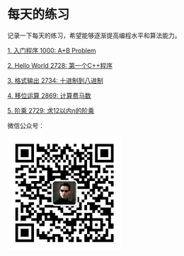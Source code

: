 # 每天的练习

记录一下每天的练习，希望能够逐渐提高编程水平和算法能力。

[1. 入门程序 1000: A+B Problem](https://github.com/Ienu/ExerciseEveryday/blob/master/Page/1000-1099/1000.md)

[2. Hello World 2728: 第一个C++程序](https://github.com/Ienu/ExerciseEveryday/blob/master/Page/2700-2799/2728.md)

[3. 格式输出 2734: 十进制到八进制](https://github.com/Ienu/ExerciseEveryday/blob/master/Page/2700-2799/2734.md)

[4. 移位运算 2869: 计算费马数](https://github.com/Ienu/ExerciseEveryday/blob/master/Page/2800-2899/2869.md)

[5. 阶乘 2729: 求12以内n的阶乘](https://github.com/Ienu/ExerciseEveryday/blob/master/Page/2700-2799/2729.md)

微信公众号：

![weixin](https://github.com/Ienu/ExerciseEveryday/blob/master/qr.jpg)
